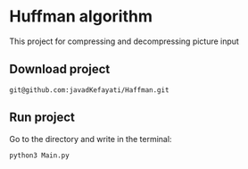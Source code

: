 # Huffman algorithm 
This project for compressing and decompressing picture input 
## Download project

```basha
git@github.com:javadKefayati/Haffman.git
```

## Run project 

Go to the directory and write in the terminal:
```bash
python3 Main.py
```
